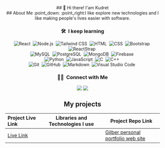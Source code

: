 

<div style="text-align: center; margin: 0 auto; width: 100%;"> 
## 👋 Hi there! I'am Kudret <br>
## About Me :point_down:
:point_right:I like explore  new technologies and I like making people's lives easier with software.

### 🛠 &nbsp;I keep learning


![React](https://img.shields.io/badge/-React-05122A?style=flat&logo=react)&nbsp;
![Node.js](https://img.shields.io/badge/-Node.js-05122A?style=flat&logo=node.js)&nbsp;
![Tailwind CSS](https://img.shields.io/badge/-Tailwind_CSS-05122A?style=flat&logo=tailwind-css)&nbsp;
![HTML](https://img.shields.io/badge/-HTML5-05122A?style=flat&logo=html5)&nbsp;
![CSS](https://img.shields.io/badge/-CSS3-05122A?style=flat&logo=css3)&nbsp;
![Bootstrap](https://img.shields.io/badge/-Bootstrap-05122A?style=flat&logo=bootstrap)&nbsp;
![ReactStrap](https://img.shields.io/badge/-ReactStrap-05122A?style=flat&logo=bootstrap)&nbsp;\
![MySQL](https://img.shields.io/badge/-MySQL-05122A?style=flat&logo=mysql)&nbsp;
![PostgreSQL](https://img.shields.io/badge/-PostgreSQL-05122A?style=flat&logo=postgresql)&nbsp;
![MongoDB](https://img.shields.io/badge/-MongoDB-05122A?style=flat&logo=mongodb)&nbsp;
![Firebase](https://img.shields.io/badge/-Firebase-05122A?style=flat&logo=firebase)&nbsp;\
![Python](https://img.shields.io/badge/-Python-05122A?style=flat&logo=python)&nbsp;
![JavaScript](https://img.shields.io/badge/-JavaScript-05122A?style=flat&logo=javascript)&nbsp;
![C](https://img.shields.io/badge/-C-05122A?style=flat&logo=C&logoColor=A8B9CC)&nbsp;
![C++](https://img.shields.io/badge/-C++-05122A?style=flat&logo=C%2B%2B&logoColor=00599C)&nbsp;\
![Git](https://img.shields.io/badge/-Git-05122A?style=flat&logo=git)&nbsp;
![GitHub](https://img.shields.io/badge/-GitHub-05122A?style=flat&logo=github)&nbsp;
![Markdown](https://img.shields.io/badge/-Markdown-05122A?style=flat&logo=markdown)&nbsp;
![Visual Studio Code](https://img.shields.io/badge/-Visual%20Studio%20Code-05122A?style=flat&logo=visual-studio-code&logoColor=007ACC)&nbsp;

### 🤝🏻 &nbsp;Connect with Me

<p align="center">

<a href="https://www.linkedin.com/in/kudret-kirbiyik/"><img src="https://img.shields.io/badge/LinkedIn-0077B5?style=for-the-badge&logo=linkedin&logoColor=white"/></a>
<a href="mailto:kudretkrbyk@gmail.com"><img src="https://img.shields.io/badge/Gmail-D14836?style=for-the-badge&logo=gmail&logoColor=white"/></a>

</p>


## My projects
  Project Live Link       |Libraries and Technologies I use     | Project Repo Link   
:-------------------------|-------------------------|-------------------------
[Live Link](https://gilber.kudretkrbyk.com.tr/)|  | [Gilber personal portfolio web site ](https://github.com/kudretkrbyk/wordpressGilber)




</div>
